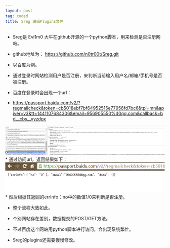 ```yaml
---
layout: post
tag: coded
title: Sreg 编辑Plugins文件
---
```


*  Sreg是 Evi1m0 大牛在github开源的一个python脚本，用来检测是否注册网站。
*  github地址为：
		https://github.com/n0tr00t/Sreg.git

*  以百度为例。

*  通过登录时网站检测用户是否注册，来判断当前输入用户名/邮箱/手机号是否被注册。
*  百度在登录时会出现一个url：

*  https://passport.baidu.com/v2/?regmailcheck&token=cb5018ebf7bf64952515e77956fd7bc6&tpl=mn&apiver=v3&tt=1441107684306&email=956905550%40qq.com&callback=bd__cbs__vyzdpx
<img src="/images/sreg_1.png">
*  通过访问url，返回结果如下：
<img src="/images/sreg_2.png">
*  然后根据其返回的errInfo：no中的数值1/0来判断是否注册。

*  整个流程大致如此。
*  个别网站存在差别，数据提交的POST/GET方法。
*  不过百度这个网站用python脚本进行访问，会出现系统繁忙。

*  Sreg的plugins还需要慢慢修改。


